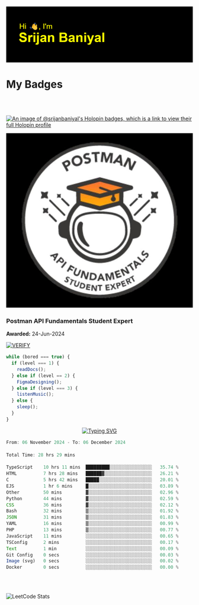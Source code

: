 ![Header](./header.png)

# My Badges

<Br />
<Br />

[![An image of @srijanbaniyal's Holopin badges, which is a link to view their full Holopin profile](https://holopin.me/srijanbaniyal)](https://holopin.io/@srijanbaniyal)

[![Postman API Fundamentals Student Expert](/Postman.jpeg)](https://api.badgr.io/public/assertions/r9BLLy0oTfKJBbkGuDI1zA)

### Postman API Fundamentals Student Expert

**Awarded:** 24-Jun-2024

[![VERIFY](https://img.shields.io/badge/VERIFY-blue)](https://badgecheck.io?url=https%3A%2F%2Fapi.badgr.io%2Fpublic%2Fassertions%2Fr9BLLy0oTfKJBbkGuDI1zA)

```javascript
while (bored === true) {
  if (level === 1) {
    readDocs();
  } else if (level == 2) {
    FigmaDesigning();
  } else if (level === 3) {
    listenMusic();
  } else {
    sleep();
  }
}
```

<p align="center">
  <a href="https://git.io/typing-svg"><img src="https://readme-typing-svg.demolab.com?font=Tilt+Prism&size=30&pause=1000&color=0FF75B&center=true&vCenter=true&width=800&height=80&lines=Time+spent+on+various+Programming+languages" alt="Typing SVG" /></a>
</p>

<!--START_SECTION:waka-->

```TypeScript
From: 06 November 2024 - To: 06 December 2024

Total Time: 28 hrs 29 mins

TypeScript    10 hrs 11 mins  █████████░░░░░░░░░░░░░░░░   35.74 %
HTML          7 hrs 28 mins   ██████▓░░░░░░░░░░░░░░░░░░   26.21 %
C             5 hrs 42 mins   █████░░░░░░░░░░░░░░░░░░░░   20.01 %
EJS           1 hr 6 mins     █░░░░░░░░░░░░░░░░░░░░░░░░   03.89 %
Other         50 mins         ▓░░░░░░░░░░░░░░░░░░░░░░░░   02.96 %
Python        44 mins         ▓░░░░░░░░░░░░░░░░░░░░░░░░   02.59 %
CSS           36 mins         ▓░░░░░░░░░░░░░░░░░░░░░░░░   02.12 %
Bash          32 mins         ▒░░░░░░░░░░░░░░░░░░░░░░░░   01.92 %
JSON          31 mins         ▒░░░░░░░░░░░░░░░░░░░░░░░░   01.83 %
YAML          16 mins         ▒░░░░░░░░░░░░░░░░░░░░░░░░   00.99 %
PHP           13 mins         ▒░░░░░░░░░░░░░░░░░░░░░░░░   00.77 %
JavaScript    11 mins         ░░░░░░░░░░░░░░░░░░░░░░░░░   00.65 %
TSConfig      2 mins          ░░░░░░░░░░░░░░░░░░░░░░░░░   00.17 %
Text          1 min           ░░░░░░░░░░░░░░░░░░░░░░░░░   00.09 %
Git Config    0 secs          ░░░░░░░░░░░░░░░░░░░░░░░░░   00.03 %
Image (svg)   0 secs          ░░░░░░░░░░░░░░░░░░░░░░░░░   00.02 %
Docker        0 secs          ░░░░░░░░░░░░░░░░░░░░░░░░░   00.00 %
```

<!--END_SECTION:waka-->

<Br />
<Br />

![LeetCode Stats](https://leetcard.jacoblin.cool/Srijan-Baniyal?theme=dark&font=Rasa&ext=contest)
